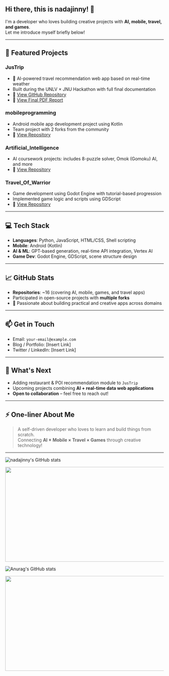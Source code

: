 <!--
**nadajinny/nadajinny** is a ✨ _special_ ✨ repository because its `README.md` (this file) appears on your GitHub profile.

Here are some ideas to get you started:

- 🔭 I’m currently working on ...
- 🌱 I’m currently learning ...
- 👯 I’m looking to collaborate on ...
- 🤔 I’m looking for help with ...
- 💬 Ask me about ...
- 📫 How to reach me: ...
- 😄 Pronouns: ...
- ⚡ Fun fact: ...
-->

## Hi there, this is nadajinny! 👋

I'm a developer who loves building creative projects with **AI, mobile, travel, and games**.  
Let me introduce myself briefly below!

---

## 🚀 Featured Projects

### **JusTrip**
- 📌 AI-powered travel recommendation web app based on real-time weather
- Built during the UNLV × JNU Hackathon with full final documentation
- 🔗 [View GitHub Repository](https://github.com/nadajinny/JusTrip)  
- 📄 [View Final PDF Report](https://github.com/nadajinny/JusTrip/raw/main/JusTrip_final.pdf)

### **mobileprogramming**
- Android mobile app development project using Kotlin  
- Team project with 2 forks from the community
- 🔗 [View Repository](https://github.com/nadajinny/mobileprogramming)

### **Artificial_Intelligence**
- AI coursework projects: includes 8-puzzle solver, Omok (Gomoku) AI, and more  
- 🔗 [View Repository](https://github.com/nadajinny/Artificial_Intelligence)

### **Travel_Of_Warrior**
- Game development using Godot Engine with tutorial-based progression  
- Implemented game logic and scripts using GDScript  
- 🔗 [View Repository](https://github.com/nadajinny/Travel_Of_Warrior)

---

## 💻 Tech Stack

- **Languages**: Python, JavaScript, HTML/CSS, Shell scripting  
- **Mobile**: Android (Kotlin)  
- **AI & ML**: GPT-based generation, real-time API integration, Vertex AI  
- **Game Dev**: Godot Engine, GDScript, scene structure design

---

## 📈 GitHub Stats

- **Repositories**: ~16 (covering AI, mobile, games, and travel apps)  
- Participated in open-source projects with **multiple forks**  
- 🌟 Passionate about building practical and creative apps across domains

---

## 📫 Get in Touch

- Email: `your-email@example.com`  
- Blog / Portfolio: [Insert Link]  
- Twitter / LinkedIn: [Insert Link]

---

## 📝 What's Next

- Adding restaurant & POI recommendation module to `JusTrip`  
- Upcoming projects combining **AI + real-time data web applications**  
- **Open to collaboration** – feel free to reach out!

---

## ⚡ One-liner About Me

> A self-driven developer who loves to learn and build things from scratch.  
> Connecting **AI × Mobile × Travel × Games** through creative technology!

---

![nadajinny's GitHub stats](https://github-readme-stats.vercel.app/api?username=nadajinny&show_icons=true&theme=rose)

<a href="https://www.gitanimals.org/en_US?utm_medium=image&utm_source=nadajinny&utm_content=farm">
  <img
    src="https://render.gitanimals.org/farms/nadajinny"
    width="600"
    height="300"
  />
</a>


![Anurag's GitHub stats](https://github-readme-stats.vercel.app/api?username=nadajinny&show_icons=true&theme=rose)

<a href="https://www.gitanimals.org/en_US?utm_medium=image&utm_source=nadajinny&utm_content=farm">
<img
  src="https://render.gitanimals.org/farms/nadajinny"
  width="600"
  height="300"
/>
</a>
